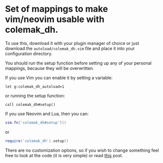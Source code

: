 # Set of mappings to make vim/neovim usable with colemak_dh.

To use this, download it with your plugin manager of choice or just download the
`autoload/colemak_dh.vim` file and place it into your configuration directory.

You should run the setup function before setting up any of your personal
mappings, because they will be overwritten.

If you use Vim you can enable it by setting a variable:
```vim
let g:colemak_dh_autoload=1
```

or running the setup function:

```vim
call colemak_dh#setup()
```

If you use Neovim and Lua, then you can:

```lua
vim.fn['colemak_dh#setup']()
```

or

```lua
require('colemak_dh').setup()
```

There are no customization options, so if you wish to change something feel
free to look at the code (it is very simple) or read
[this](https://reggie.re/20230415-using-vim-with-the-colemak-dh-layout.html)
post.
